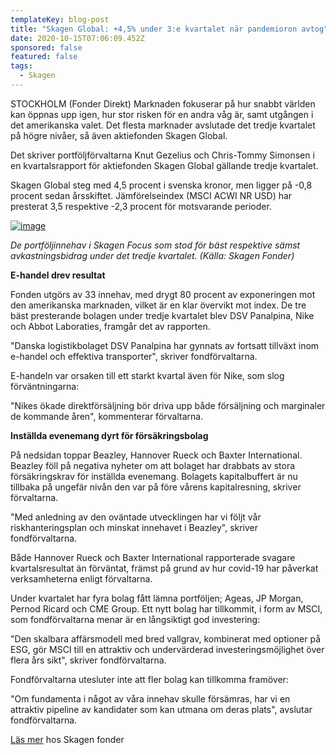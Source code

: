 ```yaml
---
templateKey: blog-post
title: "Skagen Global: +4,5% under 3:e kvartalet när pandemioron avtog"
date: 2020-10-15T07:06:09.452Z
sponsored: false
featured: false
tags:
  - Skagen
---
```

<!--StartFragment-->

STOCKHOLM (Fonder Direkt) Marknaden fokuserar på hur snabbt världen kan öppnas upp igen, hur stor risken för en andra våg är, samt utgången i det amerikanska valet. Det flesta marknader avslutade det tredje kvartalet på högre nivåer, så även aktiefonden Skagen Global.

Det skriver portföljförvaltarna Knut Gezelius och Chris-Tommy Simonsen i en kvartalsrapport för aktiefonden Skagen Global gällande tredje kvartalet.

Skagen Global steg med 4,5 procent i svenska kronor, men ligger på -0,8 procent sedan årsskiftet. Jämförelseindex (MSCI ACWI NR USD) har presterat 3,5 respektive -2,3 procent för motsvarande perioder.

[![image](https://i.direkt.se/201015/590161701.png)](https://i.direkt.se/201015/590161701.png)

*De portföljinnehav i Skagen Focus som stod för bäst respektive sämst avkastningsbidrag under det tredje kvartalet. (Källa: Skagen Fonder)*

**E-handel drev resultat**

Fonden utgörs av 33 innehav, med drygt 80 procent av exponeringen mot den amerikanska marknaden, vilket är en klar övervikt mot index. De tre bäst presterande bolagen under tredje kvartalet blev DSV Panalpina, Nike och Abbot Laboraties, framgår det av rapporten.

"Danska logistikbolaget DSV Panalpina har gynnats av fortsatt tillväxt inom e-handel och effektiva transporter", skriver fondförvaltarna.

E-handeln var orsaken till ett starkt kvartal även för Nike, som slog förväntningarna:

"Nikes ökade direktförsäljning bör driva upp både försäljning och marginaler de kommande åren", kommenterar förvaltarna.

**Inställda evenemang dyrt för försäkringsbolag**

På nedsidan toppar Beazley, Hannover Rueck och Baxter International. Beazley föll på negativa nyheter om att bolaget har drabbats av stora försäkringskrav för inställda evenemang. Bolagets kapitalbuffert är nu tillbaka på ungefär nivån den var på före vårens kapitalresning, skriver förvaltarna.

"Med anledning av den oväntade utvecklingen har vi följt vår riskhanteringsplan och minskat innehavet i Beazley", skriver fondförvaltarna.

Både Hannover Rueck och Baxter International rapporterade svagare kvartalsresultat än förväntat, främst på grund av hur covid-19 har påverkat verksamheterna enligt förvaltarna.

Under kvartalet har fyra bolag fått lämna portföljen; Ageas, JP Morgan, Pernod Ricard och CME Group. Ett nytt bolag har tillkommit, i form av MSCI, som fondförvaltarna menar är en långsiktigt god investering:

"Den skalbara affärsmodell med bred vallgrav, kombinerat med optioner på ESG, gör MSCI till en attraktiv och undervärderad investeringsmöjlighet över flera års sikt", skriver fondförvaltarna.

Fondförvaltarna utesluter inte att fler bolag kan tillkomma framöver:

"Om fundamenta i något av våra innehav skulle försämras, har vi en attraktiv pipeline av kandidater som kan utmana om deras plats", avslutar fondförvaltarna.

[Läs mer](https://www.skagenfonder.se/) hos Skagen fonder

<!--EndFragment-->